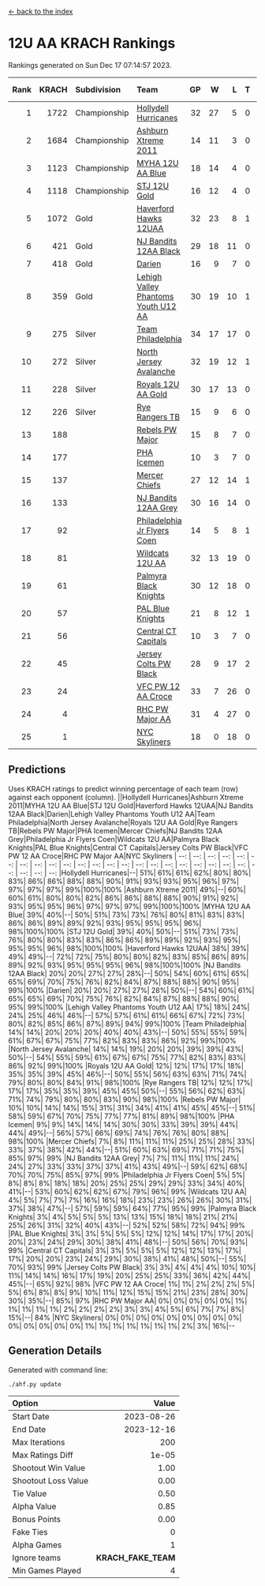 [<- back to the index](readme.md)
# 12U AA KRACH Rankings
Rankings generated on Sun Dec 17 07:14:57 2023.

Rank|KRACH|Subdivision|Team|GP|W|L|T|OTW|OTL|SoS|Exp Wins|Win Diff
---:|---:|:---|:---|---:|---:|---:|---:|---:|---:|---:|---:|---:
1|1722|Championship|[Hollydell Hurricanes](https://gamesheetstats.com/seasons/3659/teams/141133/schedule)|32|27|5|0|4|0|411|27.8|-0.0
2|1684|Championship|[Ashburn Xtreme 2011](https://gamesheetstats.com/seasons/3659/teams/141121/schedule)|14|11|3|0|1|0|557|11.8|-0.0
3|1123|Championship|[MYHA 12U AA Blue](https://gamesheetstats.com/seasons/3659/teams/141123/schedule)|18|14|4|0|1|1|421|14.8|-0.0
4|1118|Championship|[STJ 12U Gold](https://gamesheetstats.com/seasons/3659/teams/141122/schedule)|16|12|4|0|1|0|485|12.8|-0.0
5|1072|Gold|[Haverford Hawks 12UAA](https://gamesheetstats.com/seasons/3659/teams/141127/schedule)|32|23|8|1|2|3|550|24.3|-0.0
6|421|Gold|[NJ Bandits 12AA Black](https://gamesheetstats.com/seasons/3659/teams/141126/schedule)|29|18|11|0|0|1|487|18.8|-0.0
7|418|Gold|[Darien](https://gamesheetstats.com/seasons/3659/teams/141125/schedule)|16|9|7|0|1|1|466|9.9|0.0
8|359|Gold|[Lehigh Valley Phantoms Youth U12 AA](https://gamesheetstats.com/seasons/3659/teams/141129/schedule)|30|19|10|1|0|1|382|20.4|0.0
9|275|Silver|[Team Philadelphia](https://gamesheetstats.com/seasons/3659/teams/141128/schedule)|34|17|17|0|3|4|539|17.9|0.0
10|272|Silver|[North Jersey Avalanche](https://gamesheetstats.com/seasons/3659/teams/141137/schedule)|32|19|12|1|1|2|280|20.4|0.0
11|228|Silver|[Royals 12U AA Gold](https://gamesheetstats.com/seasons/3659/teams/141142/schedule)|30|17|13|0|3|1|359|17.9|0.0
12|226|Silver|[Rye Rangers TB](https://gamesheetstats.com/seasons/3659/teams/141140/schedule)|15|9|6|0|1|1|212|9.9|0.0
13|188||[Rebels PW Major](https://gamesheetstats.com/seasons/3659/teams/141138/schedule)|15|8|7|0|1|0|201|8.9|0.0
14|177||[PHA Icemen](https://gamesheetstats.com/seasons/3659/teams/141145/schedule)|10|3|7|0|0|0|670|3.8|-0.0
15|137||[Mercer Chiefs](https://gamesheetstats.com/seasons/3659/teams/141135/schedule)|27|12|14|1|2|3|346|13.4|0.0
16|133||[NJ Bandits 12AA Grey](https://gamesheetstats.com/seasons/3659/teams/141134/schedule)|30|16|14|0|1|2|256|16.9|0.0
17|92||[Philadelphia Jr Flyers Coen](https://gamesheetstats.com/seasons/3659/teams/141143/schedule)|14|5|8|1|0|0|449|6.4|0.0
18|81||[Wildcats 12U AA](https://gamesheetstats.com/seasons/3659/teams/141136/schedule)|32|13|19|0|0|0|382|13.9|0.0
19|61||[Palmyra Black Knights](https://gamesheetstats.com/seasons/3659/teams/141130/schedule)|30|12|18|0|2|1|358|12.9|0.0
20|57||[PAL Blue Knights](https://gamesheetstats.com/seasons/3659/teams/141139/schedule)|21|8|12|1|0|1|143|9.4|0.0
21|56||[Central CT Capitals](https://gamesheetstats.com/seasons/3659/teams/141124/schedule)|10|3|7|0|0|2|359|3.9|0.0
22|45||[Jersey Colts PW Black](https://gamesheetstats.com/seasons/3659/teams/141141/schedule)|28|9|17|2|1|0|188|10.9|0.0
23|24||[VFC PW 12 AA Croce](https://gamesheetstats.com/seasons/3659/teams/141131/schedule)|33|7|26|0|1|2|492|7.9|0.0
24|4||[RHC PW Major AA](https://gamesheetstats.com/seasons/3659/teams/141132/schedule)|31|4|27|0|0|0|234|4.9|0.0
25|1||[NYC Skyliners](https://gamesheetstats.com/seasons/3659/teams/141144/schedule)|18|0|18|0|0|0|130|0.9|0.0

## Predictions
Uses KRACH ratings to predict winning percentage of each team (row) against each opponent (column).
||Hollydell Hurricanes|Ashburn Xtreme 2011|MYHA 12U AA Blue|STJ 12U Gold|Haverford Hawks 12UAA|NJ Bandits 12AA Black|Darien|Lehigh Valley Phantoms Youth U12 AA|Team Philadelphia|North Jersey Avalanche|Royals 12U AA Gold|Rye Rangers TB|Rebels PW Major|PHA Icemen|Mercer Chiefs|NJ Bandits 12AA Grey|Philadelphia Jr Flyers Coen|Wildcats 12U AA|Palmyra Black Knights|PAL Blue Knights|Central CT Capitals|Jersey Colts PW Black|VFC PW 12 AA Croce|RHC PW Major AA|NYC Skyliners
| --: | --: | --: | --: | --: | --: | --: | --: | --: | --: | --: | --: | --: | --: | --: | --: | --: | --: | --: | --: | --: | --: | --: | --: | --: | --: 
|Hollydell Hurricanes|--| 51%| 61%| 61%| 62%| 80%| 80%| 83%| 86%| 86%| 88%| 88%| 90%| 91%| 93%| 93%| 95%| 96%| 97%| 97%| 97%| 97%| 99%|100%|100%
|Ashburn Xtreme 2011| 49%|--| 60%| 60%| 61%| 80%| 80%| 82%| 86%| 86%| 88%| 88%| 90%| 91%| 92%| 93%| 95%| 95%| 96%| 97%| 97%| 97%| 99%|100%|100%
|MYHA 12U AA Blue| 39%| 40%|--| 50%| 51%| 73%| 73%| 76%| 80%| 81%| 83%| 83%| 86%| 86%| 89%| 89%| 92%| 93%| 95%| 95%| 95%| 96%| 98%|100%|100%
|STJ 12U Gold| 39%| 40%| 50%|--| 51%| 73%| 73%| 76%| 80%| 80%| 83%| 83%| 86%| 86%| 89%| 89%| 92%| 93%| 95%| 95%| 95%| 96%| 98%|100%|100%
|Haverford Hawks 12UAA| 38%| 39%| 49%| 49%|--| 72%| 72%| 75%| 80%| 80%| 82%| 83%| 85%| 86%| 89%| 89%| 92%| 93%| 95%| 95%| 95%| 96%| 98%|100%|100%
|NJ Bandits 12AA Black| 20%| 20%| 27%| 27%| 28%|--| 50%| 54%| 60%| 61%| 65%| 65%| 69%| 70%| 75%| 76%| 82%| 84%| 87%| 88%| 88%| 90%| 95%| 99%|100%
|Darien| 20%| 20%| 27%| 27%| 28%| 50%|--| 54%| 60%| 61%| 65%| 65%| 69%| 70%| 75%| 76%| 82%| 84%| 87%| 88%| 88%| 90%| 95%| 99%|100%
|Lehigh Valley Phantoms Youth U12 AA| 17%| 18%| 24%| 24%| 25%| 46%| 46%|--| 57%| 57%| 61%| 61%| 66%| 67%| 72%| 73%| 80%| 82%| 85%| 86%| 87%| 89%| 94%| 99%|100%
|Team Philadelphia| 14%| 14%| 20%| 20%| 20%| 40%| 40%| 43%|--| 50%| 55%| 55%| 59%| 61%| 67%| 67%| 75%| 77%| 82%| 83%| 83%| 86%| 92%| 99%|100%
|North Jersey Avalanche| 14%| 14%| 19%| 20%| 20%| 39%| 39%| 43%| 50%|--| 54%| 55%| 59%| 61%| 67%| 67%| 75%| 77%| 82%| 83%| 83%| 86%| 92%| 99%|100%
|Royals 12U AA Gold| 12%| 12%| 17%| 17%| 18%| 35%| 35%| 39%| 45%| 46%|--| 50%| 55%| 56%| 63%| 63%| 71%| 74%| 79%| 80%| 80%| 84%| 91%| 98%|100%
|Rye Rangers TB| 12%| 12%| 17%| 17%| 17%| 35%| 35%| 39%| 45%| 45%| 50%|--| 55%| 56%| 62%| 63%| 71%| 74%| 79%| 80%| 80%| 83%| 90%| 98%|100%
|Rebels PW Major| 10%| 10%| 14%| 14%| 15%| 31%| 31%| 34%| 41%| 41%| 45%| 45%|--| 51%| 58%| 59%| 67%| 70%| 75%| 77%| 77%| 81%| 89%| 98%|100%
|PHA Icemen|  9%|  9%| 14%| 14%| 14%| 30%| 30%| 33%| 39%| 39%| 44%| 44%| 49%|--| 56%| 57%| 66%| 69%| 74%| 76%| 76%| 80%| 88%| 98%|100%
|Mercer Chiefs|  7%|  8%| 11%| 11%| 11%| 25%| 25%| 28%| 33%| 33%| 37%| 38%| 42%| 44%|--| 51%| 60%| 63%| 69%| 71%| 71%| 75%| 85%| 97%| 99%
|NJ Bandits 12AA Grey|  7%|  7%| 11%| 11%| 11%| 24%| 24%| 27%| 33%| 33%| 37%| 37%| 41%| 43%| 49%|--| 59%| 62%| 68%| 70%| 70%| 75%| 85%| 97%| 99%
|Philadelphia Jr Flyers Coen|  5%|  5%|  8%|  8%|  8%| 18%| 18%| 20%| 25%| 25%| 29%| 29%| 33%| 34%| 40%| 41%|--| 53%| 60%| 62%| 62%| 67%| 79%| 96%| 99%
|Wildcats 12U AA|  4%|  5%|  7%|  7%|  7%| 16%| 16%| 18%| 23%| 23%| 26%| 26%| 30%| 31%| 37%| 38%| 47%|--| 57%| 59%| 59%| 64%| 77%| 95%| 99%
|Palmyra Black Knights|  3%|  4%|  5%|  5%|  5%| 13%| 13%| 15%| 18%| 18%| 21%| 21%| 25%| 26%| 31%| 32%| 40%| 43%|--| 52%| 52%| 58%| 72%| 94%| 99%
|PAL Blue Knights|  3%|  3%|  5%|  5%|  5%| 12%| 12%| 14%| 17%| 17%| 20%| 20%| 23%| 24%| 29%| 30%| 38%| 41%| 48%|--| 50%| 56%| 70%| 93%| 99%
|Central CT Capitals|  3%|  3%|  5%|  5%|  5%| 12%| 12%| 13%| 17%| 17%| 20%| 20%| 23%| 24%| 29%| 30%| 38%| 41%| 48%| 50%|--| 55%| 70%| 93%| 99%
|Jersey Colts PW Black|  3%|  3%|  4%|  4%|  4%| 10%| 10%| 11%| 14%| 14%| 16%| 17%| 19%| 20%| 25%| 25%| 33%| 36%| 42%| 44%| 45%|--| 65%| 92%| 98%
|VFC PW 12 AA Croce|  1%|  1%|  2%|  2%|  2%|  5%|  5%|  6%|  8%|  8%|  9%| 10%| 11%| 12%| 15%| 15%| 21%| 23%| 28%| 30%| 30%| 35%|--| 85%| 97%
|RHC PW Major AA|  0%|  0%|  0%|  0%|  0%|  1%|  1%|  1%|  1%|  1%|  2%|  2%|  2%|  2%|  3%|  3%|  4%|  5%|  6%|  7%|  7%|  8%| 15%|--| 84%
|NYC Skyliners|  0%|  0%|  0%|  0%|  0%|  0%|  0%|  0%|  0%|  0%|  0%|  0%|  0%|  0%|  1%|  1%|  1%|  1%|  1%|  1%|  1%|  2%|  3%| 16%|--

## Generation Details

Generated with command line:
```
./ahf.py update
```

| Option | Value |
| :----- | ----: |
| Start Date | 2023-08-26 |
| End Date | 2023-12-16 |
| Max Iterations | 200 |
| Max Ratings Diff | 1e-05 |
| Shootout Win Value | 1.00 |
| Shootout Loss Value | 0.00 |
| Tie Value | 0.50 |
| Alpha Value | 0.85 |
| Bonus Points | 0.00 |
| Fake Ties | 0 |
| Alpha Games | 1 |
| Ignore teams | __KRACH_FAKE_TEAM__ |
| Min Games Played | 4 |

